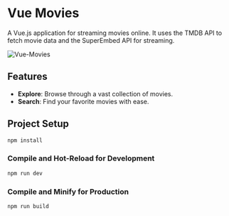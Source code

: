 # Vue Movies

A Vue.js application for streaming movies online. It uses the TMDB API to fetch movie data and the SuperEmbed API for streaming. 

![Vue-Movies](https://github.com/sameera-madushan/Vue-Movies/assets/55880211/4195afb8-3f93-42c2-b9eb-1263a448870f)

## Features

- **Explore**: Browse through a vast collection of movies.
- **Search**: Find your favorite movies with ease.

## Project Setup

```sh
npm install
```

### Compile and Hot-Reload for Development

```sh
npm run dev
```

### Compile and Minify for Production

```sh
npm run build
```
